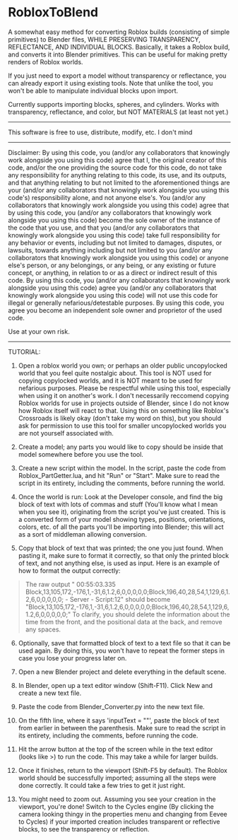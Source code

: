 # RobloxToBlend
A somewhat easy method for converting Roblox builds (consisting of simple primitives) to Blender files, WHILE PRESERVING TRANSPARENCY, REFLECTANCE, AND INDIVIDUAL BLOCKS. Basically, it takes a Roblox build, and converts it into Blender primitives. This can be useful for making pretty renders of Roblox worlds.

If you just need to export a model without transparency or reflectance, you can already export it using existing tools. Note that unlike the tool, you won't be able to manipulate individual blocks upon import.

Currently supports importing blocks, spheres, and cylinders.
Works with transparency, reflectance, and color, but NOT MATERIALS (at least not yet.)


--------

This software is free to use, distribute, modify, etc.
I don't mind

--------

Disclaimer:
By using this code, you (and/or any collaborators that knowingly work alongside you using this code) agree that I, the original creator of this code, and/or the one providing the source code for this code, do not take any responsibility for anything relating to this code, its use, and its outputs, and that anything relating to but not limited to the aforementioned things are your (and/or any collaborators that knowingly work alongside you using this code's) responsibility alone, and not anyone else's. You (and/or any collaborators that knowingly work alongside you using this code) agree that by using this code, you (and/or any collaborators that knowingly work alongside you using this code) become the sole owner of the instance of the code that you use, and that you (and/or any collaborators that knowingly work alongside you using this code) take full responsibility for any behavior or events, including but not limited to damages, disputes, or lawsuits, towards anything including but not limited to you (and/or any collaborators that knowingly work alongside you using this code) or anyone else's person, or any belongings, or any being, or any existing or future concept, or anything, in relation to or as a direct or indirect result of this code. By using this code, you (and/or any collaborators that knowingly work alongside you using this code) agree you (and/or any collaborators that knowingly work alongside you using this code) will not use this code for illegal or generally nefarious/detestable purposes. By using this code, you agree you become an independent sole owner and proprietor of the used code.

Use at your own risk.

--------

TUTORIAL:

1) Open a roblox world you own; or perhaps an older public uncopylocked world that you feel quite nostalgic about. This tool is NOT used for copying copylocked worlds, and it is NOT meant to be used for nefarious purposes. Please be respectful while using this tool, especially when using it on another's work. I don't necessarily reccomend copying Roblox worlds for use in projects outside of Blender, since I do not know how Roblox itself will react to that. Using this on something like Roblox's Crossroads is likely okay (don't take my word on this), but you should ask for permission to use this tool for smaller uncopylocked worlds you are not yourself associated with.

2) Create a model; any parts you would like to copy should be inside that model somewhere before you use the tool.

3) Create a new script within the model. In the script, paste the code from Roblox_PartGetter.lua, and hit "Run" or "Start". Make sure to read the script in its entirety, including the comments, before running the world.

4) Once the world is run: Look at the Developer console, and find the big block of text with lots of commas and stuff (You'll know what I mean when you see it), originating from the script you've just created. This is a converted form of your model showing types, positions, orientations, colors, etc. of all the parts you'll be importing into Blender; this will act as a sort of middleman allowing conversion.

5) Copy that block of text that was printed; the one you just found. When pasting it, make sure to format it correctly, so that only the printed block of text, and not anything else, is used as input.
Here is an example of how to format the output correctly:
>The raw output "  00:55:03.335  Block,13,105,172,-176,1,-31,6,1.2,6,0,0,0,0,0;Block,196,40,28,54,1,129,6,1.2,6,0,0,0,0,0;  -  Server - Script:12" should become "Block,13,105,172,-176,1,-31,6,1.2,6,0,0,0,0,0;Block,196,40,28,54,1,129,6,1.2,6,0,0,0,0,0;"
To clarify, you should delete the information about the time from the front, and the positional data at the back, and remove any spaces.

6) Optionally, save that formatted block of text to a text file so that it can be used again. By doing this, you won't have to repeat the former steps in case you lose your progress later on.

7) Open a new Blender project and delete everything in the default scene.

8) In Blender, open up a text editor window (Shift-F11). Click New and create a new text file.

9) Paste the code from Blender_Converter.py into the new text file.

10) On the fifth line, where it says 'inputText = ""', paste the block of text from earlier in between the parenthesis. Make sure to read the script in its entirety, including the comments, before running the code.

11) Hit the arrow button at the top of the screen while in the text editor (looks like >) to run the code. This may take a while for larger builds.

12) Once it finishes, return to the viewport (Shift-F5 by default). The Roblox world should be successfully imported; assuming all the steps were done correctly. It could take a few tries to get it just right.

13) You might need to zoom out. Assuming you see your creation in the viewport, you're done! Switch to the Cycles engine (By clicking the camera looking thingy in the properties menu and changing from Eevee to Cycles) if your imported creation includes transparent or reflective blocks, to see the transparency or reflection.
